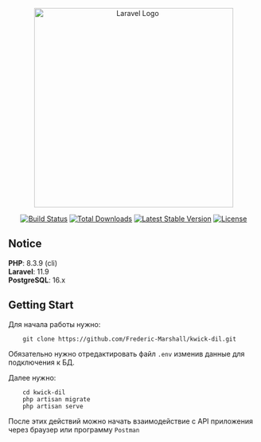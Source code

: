 <p align="center"><a href="https://laravel.com" target="_blank"><img src="https://raw.githubusercontent.com/laravel/art/master/logo-lockup/5%20SVG/2%20CMYK/1%20Full%20Color/laravel-logolockup-cmyk-red.svg" width="400" alt="Laravel Logo"></a></p>

<p align="center">
<a href="https://github.com/laravel/framework/actions"><img src="https://github.com/laravel/framework/workflows/tests/badge.svg" alt="Build Status"></a>
<a href="https://packagist.org/packages/laravel/framework"><img src="https://img.shields.io/packagist/dt/laravel/framework" alt="Total Downloads"></a>
<a href="https://packagist.org/packages/laravel/framework"><img src="https://img.shields.io/packagist/v/laravel/framework" alt="Latest Stable Version"></a>
<a href="https://packagist.org/packages/laravel/framework"><img src="https://img.shields.io/packagist/l/laravel/framework" alt="License"></a>
</p>

## Notice
<p>
    <strong>PHP</strong>: 8.3.9 (cli)<br />
    <strong>Laravel</strong>: 11.9<br />
    <strong>PostgreSQL</strong>: 16.x
</p>

## Getting Start

Для начала работы нужно:

```
    git clone https://github.com/Frederic-Marshall/kwick-dil.git
```

Обязательно нужно отредактировать файл ```.env``` изменив данные для подключения к БД.

Далее нужно:
```
    cd kwick-dil
    php artisan migrate
    php artisan serve
```

После этих действий можно начать взаимодействие с API приложения через браузер или программу ```Postman```
